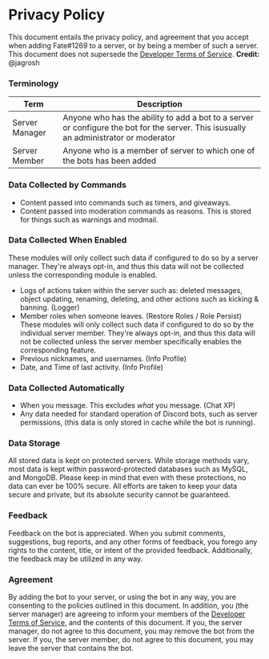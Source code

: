 # Privacy Policy
This document entails the privacy policy,
and agreement that you accept when adding Fate#1269 to a server,
or by being a member of such a server. This document does not
supersede the [Developer Terms of Service](https://discordapp.com/developers/docs/legal).
 **Credit:** @jagrosh

### Terminology
Term | Description
--- | ---
Server Manager | Anyone who has the ability to add a bot to a server or configure the bot for the server. This isusually an administrator or moderator 
Server Member | Anyone who is a member of server to which one of the bots has been added

### Data Collected by Commands
- Content passed into commands such as timers, and giveaways.
- Content passed into moderation commands as reasons. This is stored for things such as warnings and modmail.

### Data Collected When Enabled
These modules will only collect such data if configured to do so by a server manager. They're always opt-in,
and thus this data will not be collected unless the corresponding module is enabled.
- Logs of actions taken within the server such as: deleted messages, object updating, renaming, deleting, and other
actions such as kicking & banning. (Logger)
- Member roles when someone leaves. (Restore Roles / Role Persist)
These modules will only collect such data if configured to do so by the individual server member. They're always opt-in,
and thus this data will not be collected unless the server member specifically enables the corresponding feature.
- Previous nicknames, and usernames. (Info Profile)
- Date, and Time of last activity. (Info Profile)

### Data Collected Automatically
- When you message. This excludes *what* you message. (Chat XP)
- Any data needed for standard operation of Discord bots,
such as server permissions, (this data is only stored in cache
while the bot is running).

### Data Storage
All stored data is kept on protected servers. While storage methods vary, most data is kept within password-protected
databases such as MySQL, and MongoDB. Please keep in mind that even with these protections, no data can ever be 100%
secure. All efforts are taken to keep your data secure and private, but its absolute security cannot be guaranteed.

### Feedback
Feedback on the bot is appreciated. When you submit comments, suggestions, bug reports, and any other forms of
feedback, you forego any rights to the content, title, or intent of the provided feedback. Additionally, the feedback
may be utilized in any way.

### Agreement
By adding the bot to your server, or using the bot in any way, you are consenting to the policies outlined in this
document. In addition, you (the server manager) are agreeing to inform your members of the
[Developer Terms of Service](https://discordapp.com/developers/docs/legal), and the contents of this document.
If you, the server manager, do not agree to this document, you may remove the bot from the server. If you, the server
member, do not agree to this document, you may leave the server that contains the bot.
